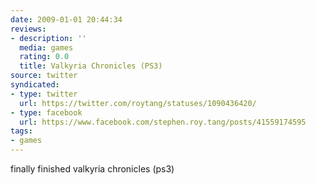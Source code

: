 ```yaml
---
date: 2009-01-01 20:44:34
reviews:
- description: ''
  media: games
  rating: 0.0
  title: Valkyria Chronicles (PS3)
source: twitter
syndicated:
- type: twitter
  url: https://twitter.com/roytang/statuses/1090436420/
- type: facebook
  url: https://www.facebook.com/stephen.roy.tang/posts/41559174595
tags:
- games
---
```


finally finished valkyria chronicles (ps3)